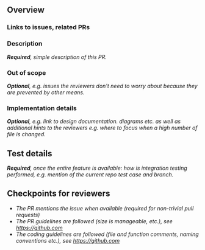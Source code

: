 <!-- markdownlint-disable MD041 -->

## Overview

<!-- markdownlint-enable MD041 -->

### Links to issues, related PRs

### Description

_**Required**, simple description of this PR._

### Out of scope

_**Optional**, e.g. issues the reviewers don't need to worry about because they are prevented by other means._

### Implementation details

_**Optional**, e.g. link to design documentation. diagrams etc. as well as additional hints to the reviewers e.g. where to focus when a high number of file is changed._

## Test details

_**Required**, once the entire feature is available: how is integration testing performed, e.g. mention of the current repo test case and branch._

## Checkpoints for reviewers

- _The PR mentions the issue when available (required for non-trivial pull requests)_
- _The PR guidelines are followed (size is manageable, etc.), see <https://github.com>_
- _The coding guidelines are followed (file and function comments, naming conventions etc.), see <https://github.com>_
